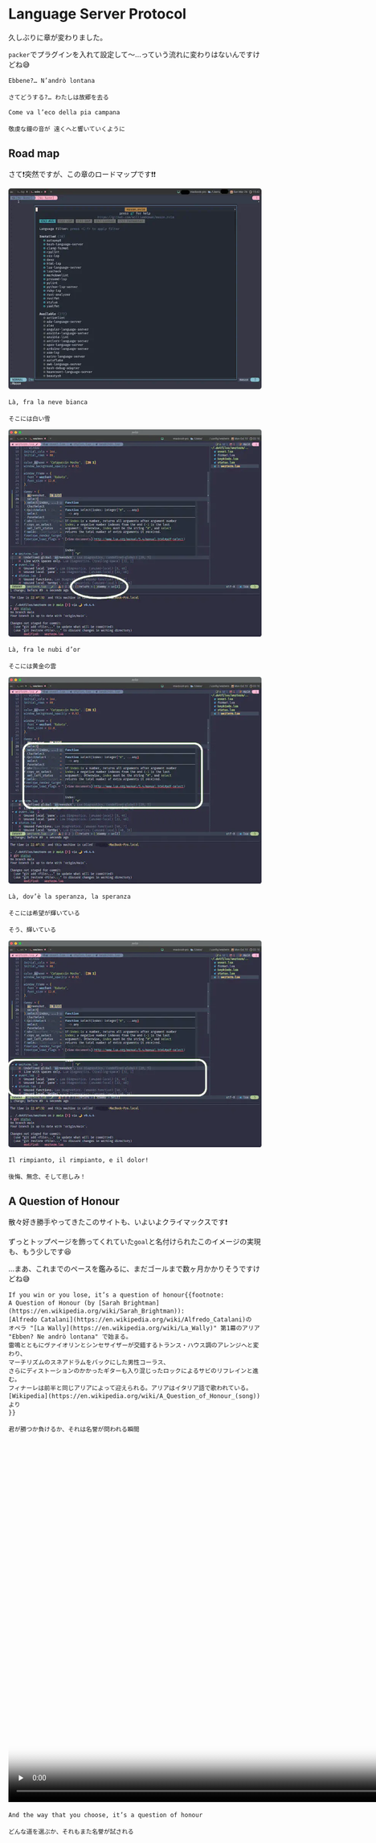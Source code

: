 # Language Server Protocol

久しぶりに章が変わりました。

`packer`でプラグインを入れて設定して〜...っていう流れに変わりはないんですけどね😅

```admonish quote title=""
Ebbene?… N’andrò lontana

さてどうする?… わたしは故郷を去る
```

```admonish quote title=""
Come va l’eco della pia campana

敬虔な鐘の音が 遠くへと響いていくように
```

## Road map

さて❗突然ですが、この章のロードマップです❗❗

![roadmap-2](img/roadmap-2.webp)

```admonish quote title=""
Là, fra la neve bianca

そこには白い雪
```

![roadmap-3](img/roadmap-3.webp)

```admonish quote title=""
Là, fra le nubi d’or

そこには黄金の雲
```

![roadmap-4](img/roadmap-4.webp)

```admonish quote title=""
Là, dov’è la speranza, la speranza

そこには希望が輝いている

そう、輝いている
```

![roadmap-5](img/roadmap-5.webp)

```admonish quote title=""
Il rimpianto, il rimpianto, e il dolor!

後悔、無念、そして悲しみ！
```

## A Question of Honour

散々好き勝手やってきたこのサイトも、いよいよクライマックスです❗

ずっとトップページを飾ってくれていた`goal`と名付けられたこのイメージの実現も、もう少しです😆

...まあ、これまでのペースを鑑みるに、まだゴールまで数ヶ月かかりそうですけどね😅

```admonish success
If you win or you lose, it’s a question of honour{{footnote:
A Question of Honour (by [Sarah Brightman](https://en.wikipedia.org/wiki/Sarah_Brightman)):
[Alfredo Catalani](https://en.wikipedia.org/wiki/Alfredo_Catalani)の
オペラ "[La Wally](https://en.wikipedia.org/wiki/La_Wally)" 第1幕のアリア "Ebben? Ne andrò lontana" で始まる。
雷鳴とともにヴァイオリンとシンセサイザーが交錯するトランス・ハウス調のアレンジへと変わり、
マーチリズムのスネアドラムをバックにした男性コーラス、
さらにディストーションのかかったギターも入り混じったロックによるサビのリフレインと進む。
フィナーレは前半と同じアリアによって迎えられる。アリアはイタリア語で歌われている。
[Wikipedia](https://en.wikipedia.org/wiki/A_Question_of_Honour_(song))より
}}

君が勝つか負けるか、それは名誉が問われる瞬間
```

<video controls preload="none" width="1280" height="720" poster="img/yomiuri-land-thunbmail.webp">
  <source src="img/yomiuri-land.webm" type="video/webm">
  Your browser does not support the video/webm.
</video>

```admonish success title=""
And the way that you choose, it’s a question of honour

どんな道を選ぶか、それもまた名誉が試される
```
